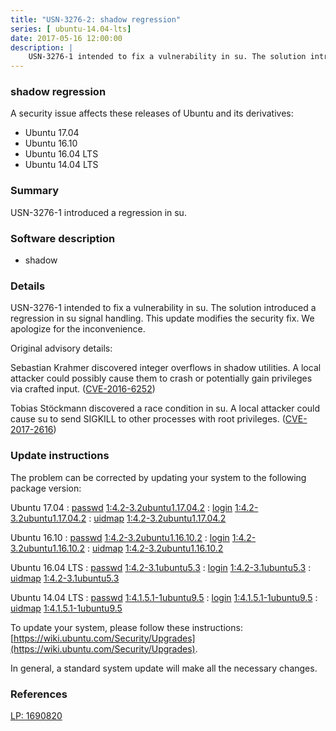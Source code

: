 ```yaml
---
title: "USN-3276-2: shadow regression"
series: [ ubuntu-14.04-lts]
date: 2017-05-16 12:00:00
description: |
    USN-3276-1 intended to fix a vulnerability in su. The solution introduced a regression in su signal handling. This update modifies the security fix. We apologize for the inconvenience.
--- 
```

 
### shadow regression

A security issue affects these releases of Ubuntu and its derivatives:

* Ubuntu 17.04
* Ubuntu 16.10
* Ubuntu 16.04 LTS
* Ubuntu 14.04 LTS

### Summary

USN-3276-1 introduced a regression in su. 

### Software description

* shadow 

### Details

USN-3276-1 intended to fix a vulnerability in su. The solution introduced a regression in su signal handling. This update modifies the security fix. We apologize for the inconvenience.

Original advisory details:

 Sebastian Krahmer discovered integer overflows in shadow utilities. A local attacker could possibly cause them to crash or potentially gain privileges via crafted input. ([CVE-2016-6252](http://people.ubuntu.com/~ubuntu-security/cve/CVE-2016-6252))

 Tobias Stöckmann discovered a race condition in su. A local attacker could cause su to send SIGKILL to other processes with root privileges. ([CVE-2017-2616](http://people.ubuntu.com/~ubuntu-security/cve/CVE-2017-2616)) 

### Update instructions

The problem can be corrected by updating your system to the following package version:

Ubuntu 17.04
 : [passwd](https://launchpad.net/ubuntu/+source/shadow) <span> [1:4.2-3.2ubuntu1.17.04.2](https://launchpad.net/ubuntu/+source/shadow/1:4.2-3.2ubuntu1.17.04.2) </span> 
 : [login](https://launchpad.net/ubuntu/+source/shadow) <span> [1:4.2-3.2ubuntu1.17.04.2](https://launchpad.net/ubuntu/+source/shadow/1:4.2-3.2ubuntu1.17.04.2) </span> 
 : [uidmap](https://launchpad.net/ubuntu/+source/shadow) <span> [1:4.2-3.2ubuntu1.17.04.2](https://launchpad.net/ubuntu/+source/shadow/1:4.2-3.2ubuntu1.17.04.2) </span> 

Ubuntu 16.10
 : [passwd](https://launchpad.net/ubuntu/+source/shadow) <span> [1:4.2-3.2ubuntu1.16.10.2](https://launchpad.net/ubuntu/+source/shadow/1:4.2-3.2ubuntu1.16.10.2) </span> 
 : [login](https://launchpad.net/ubuntu/+source/shadow) <span> [1:4.2-3.2ubuntu1.16.10.2](https://launchpad.net/ubuntu/+source/shadow/1:4.2-3.2ubuntu1.16.10.2) </span> 
 : [uidmap](https://launchpad.net/ubuntu/+source/shadow) <span> [1:4.2-3.2ubuntu1.16.10.2](https://launchpad.net/ubuntu/+source/shadow/1:4.2-3.2ubuntu1.16.10.2) </span> 

Ubuntu 16.04 LTS
 : [passwd](https://launchpad.net/ubuntu/+source/shadow) <span> [1:4.2-3.1ubuntu5.3](https://launchpad.net/ubuntu/+source/shadow/1:4.2-3.1ubuntu5.3) </span> 
 : [login](https://launchpad.net/ubuntu/+source/shadow) <span> [1:4.2-3.1ubuntu5.3](https://launchpad.net/ubuntu/+source/shadow/1:4.2-3.1ubuntu5.3) </span> 
 : [uidmap](https://launchpad.net/ubuntu/+source/shadow) <span> [1:4.2-3.1ubuntu5.3](https://launchpad.net/ubuntu/+source/shadow/1:4.2-3.1ubuntu5.3) </span> 

Ubuntu 14.04 LTS
 : [passwd](https://launchpad.net/ubuntu/+source/shadow) <span> [1:4.1.5.1-1ubuntu9.5](https://launchpad.net/ubuntu/+source/shadow/1:4.1.5.1-1ubuntu9.5) </span> 
 : [login](https://launchpad.net/ubuntu/+source/shadow) <span> [1:4.1.5.1-1ubuntu9.5](https://launchpad.net/ubuntu/+source/shadow/1:4.1.5.1-1ubuntu9.5) </span> 
 : [uidmap](https://launchpad.net/ubuntu/+source/shadow) <span> [1:4.1.5.1-1ubuntu9.5](https://launchpad.net/ubuntu/+source/shadow/1:4.1.5.1-1ubuntu9.5) </span> 

To update your system, please follow these instructions: [https://wiki.ubuntu.com/Security/Upgrades](https://wiki.ubuntu.com/Security/Upgrades).

In general, a standard system update will make all the necessary changes. 

### References

 [LP: 1690820](https://launchpad.net/bugs/1690820)
 
